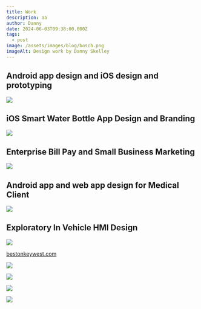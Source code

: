 ```yaml
---
title: Work
description: aa
author: Danny
date: 2024-06-03T09:38:00.000Z
tags:
  - post
image: /assets/images/blog/bosch.png
imageAlt: Design work by Danny Skelley
---
```

## Android app design and iOS design and prototyping

![](/assets/images/blog/contigo.png)

## **iOS Smart Water Bottle App Design and Branding**

![](/assets/images/blog/constellation.png)

## **Enterprise Bill Pay and Small Business Marketing**

![](/assets/images/blog/physiq.png)

## **Android app and web app design for Medical Client**

![](/assets/images/blog/exploratory.jpg)

## **Exploratory In Vehicle HMI Design**



![](/assets/images/blog/beston.jpg)

[bestonkeywest.com](https://www.bestonkeywest.com/)

![](/assets/images/blog/oceanvue.jpg)



![](/assets/images/blog/1.jpg)

![](/assets/images/blog/2.jpg)

![](/assets/images/blog/3.jpg)
